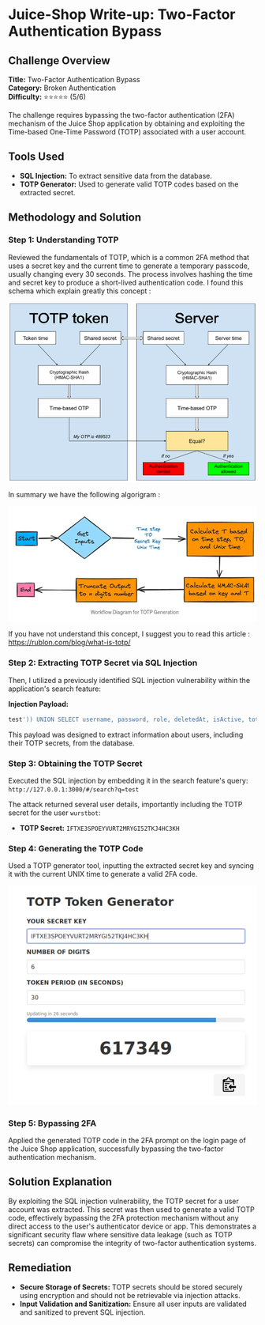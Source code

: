 # Juice-Shop Write-up: Two-Factor Authentication Bypass

## Challenge Overview

**Title:** Two-Factor Authentication Bypass  
**Category:** Broken Authentication  
**Difficulty:** ⭐⭐⭐⭐⭐ (5/6)

The challenge requires bypassing the two-factor authentication (2FA) mechanism of the Juice Shop application by obtaining and exploiting the Time-based One-Time Password (TOTP) associated with a user account.

## Tools Used

- **SQL Injection:** To extract sensitive data from the database.
- **TOTP Generator:** Used to generate valid TOTP codes based on the extracted secret.

## Methodology and Solution

### Step 1: Understanding TOTP

Reviewed the fundamentals of TOTP, which is a common 2FA method that uses a secret key and the current time to generate a temporary passcode, usually changing every 30 seconds. The process involves hashing the time and secret key to produce a short-lived authentication code. I found this schema which explain greatly this concept : 

![explanation schema](../assets/difficulty5/two_factor_authentification_2.png)

In summary we have the following algorigram : 

![algorithm](../assets/difficulty5/two_factor_authentification_4.png)

If you have not understand this concept, I suggest you to read this article : https://rublon.com/blog/what-is-totp/

### Step 2: Extracting TOTP Secret via SQL Injection

Then, I utilized a previously identified SQL injection vulnerability within the application's search feature:

**Injection Payload:**
```sql
test')) UNION SELECT username, password, role, deletedAt, isActive, totpSecret AS TOTP, id, email, profileImage FROM USERS--
```

This payload was designed to extract information about users, including their TOTP secrets, from the database.

### Step 3: Obtaining the TOTP Secret

Executed the SQL injection by embedding it in the search feature's query:
`http://127.0.0.1:3000/#/search?q=test`

The attack returned several user details, importantly including the TOTP secret for the user `wurstbot`:
- **TOTP Secret:** `IFTXE3SPOEYVURT2MRYGI52TKJ4HC3KH`

### Step 4: Generating the TOTP Code

Used a TOTP generator tool, inputting the extracted secret key and syncing it with the current UNIX time to generate a valid 2FA code.

![TOPT Generator](../assets/difficulty5/two_factor_authentification_5.png)

### Step 5: Bypassing 2FA

Applied the generated TOTP code in the 2FA prompt on the login page of the Juice Shop application, successfully bypassing the two-factor authentication mechanism.

## Solution Explanation

By exploiting the SQL injection vulnerability, the TOTP secret for a user account was extracted. This secret was then used to generate a valid TOTP code, effectively bypassing the 2FA protection mechanism without any direct access to the user's authenticator device or app. This demonstrates a significant security flaw where sensitive data leakage (such as TOTP secrets) can compromise the integrity of two-factor authentication systems.

## Remediation

- **Secure Storage of Secrets:** TOTP secrets should be stored securely using encryption and should not be retrievable via injection attacks.
- **Input Validation and Sanitization:** Ensure all user inputs are validated and sanitized to prevent SQL injection.

